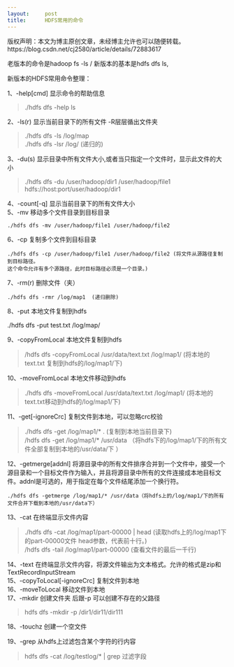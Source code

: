 ```yaml
---
layout:     post
title:      HDFS常用的命令
---
```

<div id="article_content" class="article_content clearfix csdn-tracking-statistics" data-pid="blog" data-mod="popu_307" data-dsm="post">
								<div class="article-copyright">
					版权声明：本文为博主原创文章，未经博主允许也可以随便转载。					https://blog.csdn.net/cj2580/article/details/72883617				</div>
								            <div id="content_views" class="markdown_views prism-atom-one-dark">
							<!-- flowchart 箭头图标 勿删 -->
							<svg xmlns="http://www.w3.org/2000/svg" style="display: none;"><path stroke-linecap="round" d="M5,0 0,2.5 5,5z" id="raphael-marker-block" style="-webkit-tap-highlight-color: rgba(0, 0, 0, 0);"></path></svg>
							<p>老版本的命令是hadoop fs -ls  /  新版本的基本是hdfs dfs ls,</p>

<p>新版本的HDFS常用命令整理：</p>

<p>1、-help[cmd] 显示命令的帮助信息</p>

<blockquote>
  <p>./hdfs dfs -help ls</p>
</blockquote>

<p>2、-ls(r) 显示当前目录下的所有文件 -R层层循出文件夹</p>

<blockquote>
  <p>./hdfs dfs -ls /log/map <br>
  ./hdfs dfs -lsr /log/   (递归的)</p>
</blockquote>

<p>3、-du(s) 显示目录中所有文件大小,或者当只指定一个文件时，显示此文件的大小</p>

<blockquote>
  <p>./hdfs dfs -du /user/hadoop/dir1 /user/hadoop/file1 hdfs://host:port/user/hadoop/dir1</p>
</blockquote>

<p>4、-count[-q] 显示当前目录下的所有文件大小  <br>
5、-mv 移动多个文件目录到目标目录</p>



<pre class="prettyprint"><code class=" hljs lasso"><span class="hljs-built_in">.</span>/hdfs dfs <span class="hljs-attribute">-mv</span> /user/hadoop/file1 /user/hadoop/file2</code></pre>

<p>6、-cp 复制多个文件到目标目录</p>



<pre class="prettyprint"><code class=" hljs avrasm">./hdfs dfs -<span class="hljs-keyword">cp</span> /user/hadoop/file1 /user/hadoop/file2 (将文件从源路径复制到目标路径。
这个命令允许有多个源路径，此时目标路径必须是一个目录。)</code></pre>

<p>7、-rm(r) 删除文件（夹）</p>

<pre class="prettyprint"><code class=" hljs lasso"><span class="hljs-built_in">.</span>/hdfs dfs <span class="hljs-attribute">-rmr</span> /<span class="hljs-keyword">log</span>/map1  (递归删除)</code></pre>

<p>8、-put 本地文件复制到hdfs</p>

<p>./hdfs dfs -put test.txt /log/map/</p>

<p>9、-copyFromLocal 本地文件复制到hdfs</p>

<blockquote>
  <p>/hdfs dfs -copyFromLocal /usr/data/text.txt /log/map1/   (将本地的text.txt 复制到hdfs的/log/map1/下)</p>
</blockquote>

<p>10、-moveFromLocal 本地文件移动到hdfs</p>

<blockquote>
  <p>./hdfs dfs -moveFromLocal /usr/data/text.txt /log/map1/   (将本地的text.txt移动到hdfs的/log/map1/下)</p>
</blockquote>

<p>11、-get[-ignoreCrc] 复制文件到本地，可以忽略crc校验</p>

<blockquote>
  <p>./hdfs dfs -get /log/map1/*  . (复制到本地当前目录下) <br>
  /hdfs dfs -get /log/map1/* /usr/data （将hdfs下的/log/map1/下的所有文件全部复制到本地的/usr/data/下 ）</p>
</blockquote>

<p>12、-getmerge[addnl] 将源目录中的所有文件排序合并到一个文件中，接受一个源目录和一个目标文件作为输入，并且将源目录中所有的文件连接成本地目标文件。addnl是可选的，用于指定在每个文件结尾添加一个换行符。</p>

<pre class="prettyprint"><code class=" hljs haskell">./hdfs dfs -getmerge /log/map1/* /usr/<span class="hljs-typedef"><span class="hljs-keyword">data</span>（将hdfs上的/log/map1/下的所有文件合并下载到本地的/usr/<span class="hljs-keyword">data</span>下）</span></code></pre>

<p>13、-cat 在终端显示文件内容</p>

<blockquote>
  <p>./hdfs dfs -cat /log/map1/part-00000  | head (读取hdfs上的/log/map1下的part-00000文件    head参数，代表前十行。) <br>
  /hdfs dfs -tail /log/map1/part-00000 (查看文件的最后一千行)</p>
</blockquote>

<p>14、-text 在终端显示文件内容，将源文件输出为文本格式。允许的格式是zip和TextRecordInputStream  <br>
15、-copyToLocal[-ignoreCrc] 复制文件到本地  <br>
16、-moveToLocal 移动文件到本地  <br>
17、-mkdir 创建文件夹 后跟-p 可以创建不存在的父路径</p>

<blockquote>
  <p>hdfs dfs -mkdir -p /dir1/dir11/dir111  </p>
</blockquote>

<p>18、-touchz 创建一个空文件</p>

<p>19、-grep 从hdfs上过滤包含某个字符的行内容</p>

<blockquote>
  <p>hdfs dfs -cat /log/testlog/* | grep 过滤字段</p>
</blockquote>            </div>
						<link href="https://csdnimg.cn/release/phoenix/mdeditor/markdown_views-9e5741c4b9.css" rel="stylesheet">
                </div>